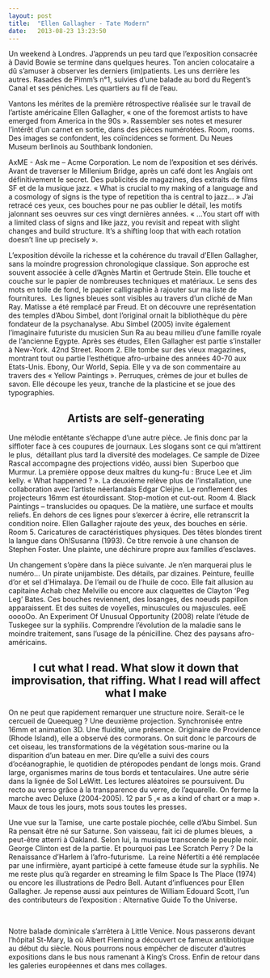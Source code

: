 ```yaml
---
layout: post
title:  "Ellen Gallagher - Tate Modern"
date:   2013-08-23 13:23:50
---
```


<p>Un weekend à Londres. J’apprends un peu tard que l’exposition consacrée à David Bowie se termine dans quelques heures. Ton ancien colocataire a dû s’amuser à observer les derniers (im)patients. Les uns derrière les autres. Rasades de Pimm’s n°1, suivies d’une balade au bord du Regent’s Canal et ses péniches. Les quartiers au fil de l’eau.</p>

<p>Vantons les mérites de la première rétrospective réalisée sur le travail de l’artiste américaine Ellen Gallagher, « one of the foremost artists to have emerged from America in the 90s ». Rassembler ses notes et mesurer l’intérêt d’un carnet en sortie, dans des pièces numérotées. Room, rooms. Des images se confondent, les coïncidences se forment. Du Neues Museum berlinois au Southbank londonien.</p>

<p>AxME - Ask me – Acme Corporation. Le nom de l’exposition et ses dérivés. Avant de traverser le Millenium Bridge, après un café dont les Anglais ont définitivement le secret. Des publicités de magazines, des extraits de films SF et de la musique jazz. « What is crucial to my making of a language and a cosmology of signs is the type of repetition tha is central to jazz… » J’ai retracé ces yeux, ces bouches pour ne pas oublier le détail, les motifs jalonnant ses oeuvres sur ces vingt dernières années. « …You start off with a limited class of signs and like jazz, you revisit and repeat with slight changes and build structure. It’s a shifting loop that with each rotation doesn’t line up precisely ».</p>

<p>L’exposition dévoile la richesse et la cohérence du travail d’Ellen Gallagher, sans la moindre progression chronologique classique. Son approche est souvent associée à celle d’Agnès Martin et Gertrude Stein. Elle touche et couche sur le papier de nombreuses techniques et matériaux. Le sens des mots en toile de fond, le papier calligraphie à rajouter sur ma liste de fournitures.  Les lignes bleues sont visibles au travers d’un cliché de Man Ray. Matisse a été remplacé par Freud. Et on découvre une représentation des temples d’Abou Simbel, dont l’original ornait la bibliothèque du père fondateur de la psychanalyse. Abu Simbel (2005) invite également l’imaginaire futuriste du musicien Sun Ra au beau milieu d’une famille royale de l’ancienne Egypte. Après ses études, Ellen Gallagher est partie s’installer à New-York. 42nd Street. Room 2. Elle tombe sur des vieux magazines, montrant tout ou partie l’esthétique afro-urbaine des années 40-70 aux Etats-Unis. Ebony, Our World, Sepia. Elle y va de son commentaire au travers des « Yellow Paintings ». Perruques, crèmes de jour et bulles de savon. Elle découpe les yeux, tranche de la plasticine et se joue des typographies.</p>

<h2 style="text-align: center;">Artists are self-generating</h2>

<p>Une mélodie entêtante s’échappe d’une autre pièce. Je finis donc par la siffloter face à ces coupures de journaux. Les slogans sont ce qui m’attirent le plus,  détaillant plus tard la diversité des modelages. Ce sample de Dizee Rascal accompagne des projections vidéo, aussi bien  Superboo que Murmur. La première oppose deux maîtres du kung-fu : Bruce Lee et Jim kelly. « What happened ? ». La deuxième relève plus de l’installation, une collaboration avec l’artiste néerlandais Edgar Cleijne. Le ronflement des projecteurs 16mm est étourdissant. Stop-motion et cut-out. Room 4. Black Paintings – translucides ou opaques. De la matière, une surface et moults reliefs. En dehors de ces lignes pour s’exercer à écrire, elle retranscrit la condition noire. Ellen Gallagher rajoute des yeux, des bouches en série. Room 5. Caricatures de caractéristiques physiques. Des têtes blondes tirent la langue dans Oh!Susanna (1993). Ce titre renvoie à une chanson de Stephen Foster. Une plainte, une déchirure propre aux familles d’esclaves.</p>

<p>Un changement s’opère dans la pièce suivante. Je n’en marquerai plus le numéro… Un pirate unijambiste. Des détails, par dizaines. Peinture, feuille d’or et sel d’Himalaya. De l’email ou de l’huile de coco. Elle fait allusion au capitaine Achab chez Melville ou encore aux claquettes de Clayton ‘Peg Leg’ Bates. Ces bouches reviennent, des losanges, des noeuds papillon apparaissent. Et des suites de voyelles, minuscules ou majuscules. eeE ooooOo. An Experiment Of Unusual Opportunity (2008) relate l’étude de Tuskegee sur la syphilis. Comprendre l’évolution de la maladie sans le moindre traitement, sans l’usage de la pénicilline. Chez des paysans afro-américains.</p>

<h2 style="text-align: center;">I cut what I read. What slow it down that improvisation, that riffing. What I read will affect what I make</h2>

<p>On ne peut que rapidement remarquer une structure noire. Serait-ce le cercueil de Queequeg ? Une deuxième projection. Synchronisée entre 16mm et animation 3D. Une fluidité, une présence. Originaire de Providence (Rhode Island), elle a observé des cormorans. On suit donc le parcours de cet oiseau, les transformations de la végétation sous-marine ou la disparition d’un bateau en mer. Dire qu’elle a suivi des cours d’océanographie, le quotidien de ptéropodes pendant de longs mois. Grand large, organismes marins de tous bords et tentaculaires. Une autre série dans la lignée de Sol LeWitt. Les lectures aléatoires se poursuivent. Du recto au verso grâce à la transparence du verre, de l’aquarelle. On ferme la marche avec Deluxe (2004-2005). 12 par 5 ,« as a kind of chart or a map ». Maux de tous les jours, mots sous toutes les presses.</p>

<p>Une vue sur la Tamise,  une carte postale piochée, celle d’Abu Simbel. Sun Ra pensait être né sur Saturne. Son vaisseau, fait ici de plumes bleues,  a peut-être atterri à Oakland. Selon lui, la musique transcende le peuple noir. George Clinton est de la partie. Et pourquoi pas Lee Scratch Perry ? De la Renaissance d’Harlem à l’afro-futurisme.  La reine Néfertiti a été remplacée par une infirmière, ayant participé à cette fameuse étude sur la syphilis. Ne me reste plus qu’à regarder en streaming le film Space Is The Place (1974) ou encore les illustrations de Pedro Bell. Autant d’influences pour Ellen Gallagher. Je repense aussi aux peintures de William Edouard Scott, l’un des contributeurs de l’exposition : Alternative Guide To the Universe.</p> 

<p>Notre balade dominicale s’arrêtera à Little Venice. Nous passerons devant l’hôpital St-Mary, là où Albert Fleming a découvert ce fameux antibiotique au début du siècle. Nous pourrons nous empêcher de discuter d’autres expositions dans le bus nous ramenant à King’s Cross. Enfin de retour dans les galeries européennes et dans mes collages.</p>


